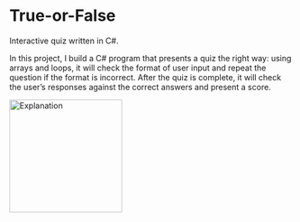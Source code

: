 # True-or-False

Interactive quiz written in C#.

In this project, I build a C# program that presents a quiz the right way: using arrays and loops, it will check the format of user input and repeat the question if the format is incorrect.
After the quiz is complete, it will check the user’s responses against the correct answers and present a score.

<img src="https://content.codecademy.com/courses/learn-c-sharp/lists-and-loops/working-example3.gif" alt="Explanation" width="200" />
